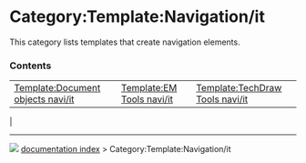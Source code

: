 # Category:Template:Navigation/it
This category lists templates that create navigation elements.

### Contents

|     |     |     |
| --- | --- | --- |
| [Template:Document objects navi/it](Template_Document_objects_navi/it.md) | [Template:EM Tools navi/it](Template_EM_Tools_navi/it.md) | [Template:TechDraw Tools navi/it](Template_TechDraw_Tools_navi/it.md) |
|



---
![](images/Button_right.svg) [documentation index](../README.md) > Category:Template:Navigation/it
